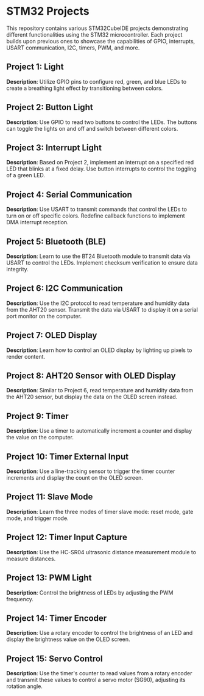# STM32 Projects

This repository contains various STM32CubeIDE projects demonstrating different functionalities using the STM32 microcontroller. Each project builds upon previous ones to showcase the capabilities of GPIO, interrupts, USART communication, I2C, timers, PWM, and more.

## Project 1: Light

**Description**: Utilize GPIO pins to configure red, green, and blue LEDs to create a breathing light effect by transitioning between colors.

## Project 2: Button Light

**Description**: Use GPIO to read two buttons to control the LEDs. The buttons can toggle the lights on and off and switch between different colors.

## Project 3: Interrupt Light

**Description**: Based on Project 2, implement an interrupt on a specified red LED that blinks at a fixed delay. Use button interrupts to control the toggling of a green LED.

## Project 4: Serial Communication

**Description**: Use USART to transmit commands that control the LEDs to turn on or off specific colors. Redefine callback functions to implement DMA interrupt reception.

## Project 5: Bluetooth (BLE)

**Description**: Learn to use the BT24 Bluetooth module to transmit data via USART to control the LEDs. Implement checksum verification to ensure data integrity.

## Project 6: I2C Communication

**Description**: Use the I2C protocol to read temperature and humidity data from the AHT20 sensor. Transmit the data via USART to display it on a serial port monitor on the computer.

## Project 7: OLED Display

**Description**: Learn how to control an OLED display by lighting up pixels to render content.

## Project 8: AHT20 Sensor with OLED Display

**Description**: Similar to Project 6, read temperature and humidity data from the AHT20 sensor, but display the data on the OLED screen instead.

## Project 9: Timer

**Description**: Use a timer to automatically increment a counter and display the value on the computer.

## Project 10: Timer External Input

**Description**: Use a line-tracking sensor to trigger the timer counter increments and display the count on the OLED screen.

## Project 11: Slave Mode

**Description**: Learn the three modes of timer slave mode: reset mode, gate mode, and trigger mode.

## Project 12: Timer Input Capture

**Description**: Use the HC-SR04 ultrasonic distance measurement module to measure distances.

## Project 13: PWM Light

**Description**: Control the brightness of LEDs by adjusting the PWM frequency.

## Project 14: Timer Encoder

**Description**: Use a rotary encoder to control the brightness of an LED and display the brightness value on the OLED screen.

## Project 15: Servo Control

**Description**: Use the timer's counter to read values from a rotary encoder and transmit these values to control a servo motor (SG90), adjusting its rotation angle.

